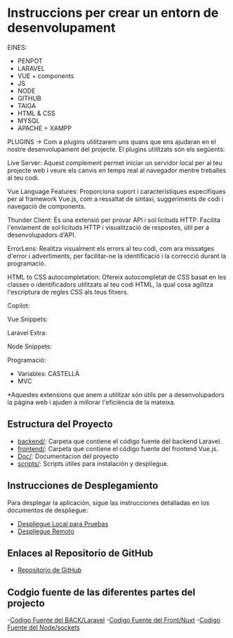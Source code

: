 
# Instruccions per crear un entorn de desenvolupament
EINES:
- PENPOT
- LARAVEL
- VUE + components
- JS
- NODE
- GITHUB
- TAIGA
- HTML & CSS
- MYSQL
- APACHE + XAMPP


PLUGINS -> Com a plugins utilitzarem uns quans que ens ajudaran en el nostre desenvolupament del projecte. El plugins utilitzats són els següents:

Live Server: Aquest complement permet iniciar un servidor local per al teu projecte web i veure els canvis en temps real al navegador mentre treballes al teu codi.

Vue Language Features: Proporciona suport i característiques específiques per al framework Vue.js, com a ressaltat de sintaxi, suggeriments de codi i navegació de components.

Thunder Client: És una extensió per provar API i sol·licituds HTTP. Facilita l'enviament de sol·licituds HTTP i visualització de respostes, útil per a desenvolupadors d'API.

ErrorLens: Realitza visualment els errors al teu codi, com ara missatges d'error i advertiments, per facilitar-ne la identificació i la correcció durant la programació.

HTML to CSS autocompletation: Ofereix autocompletat de CSS basat en les classes o identificadors utilitzats al teu codi HTML, la qual cosa agilitza l'escriptura de regles CSS als teus fitxers.

Copilot: 

Vue Snippets:

Laravel Extra: 

Node Snippets: 

Programació: 

- Variables: CASTELLÀ
- MVC



*Aquestes extensions que anem a utilitzar són útils per a desenvolupadors la pàgina web i ajuden a millorar l'eficiència de la mateixa.

## Estructura del Proyecto

- [backend/](/laravel): Carpeta que contiene el código fuente del backend Laravel.
- [frontend/](/nuxt): Carpeta que contiene el código fuente del frontend Vue.js.
- [Doc/](/doc): Documentacion del proyecto 
- [scripts/](/scripts): Scripts útiles para instalación y despliegue.

## Instrucciones de Desplegamiento

Para desplegar la aplicación, sigue las instrucciones detalladas en los documentos de despliegue:

- [Despliegue Local para Pruebas](/doc/fitxersDoc/LocalDeploy.md)
- [Despliegue Remoto](/doc/fitxersDoc/RemoteDeploy.pdf)

## Enlaces al Repositorio de GitHub

- [Repositorio de GitHub](https://github.com/inspedralbes/tr2-MultipliCAT-G7)

## Codgio fuente de las diferentes partes del projecto
-[Codigo Fuente del BACK/Laravel](/doc/fitxersDoc/codiFontBack.md)
-[Codigo Fuente del Front/Nuxt](/doc/fitxersDoc/codiFontFront.md)
-[Codigo Fuente del Node/sockets](/doc/fitxersDoc/codiFontNode.md)
